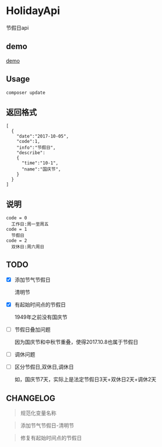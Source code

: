 # HolidayApi
节假日api

## demo

[demo](http://holiday.zhusaidong.cn/)

## Usage

```php
composer update
```

## 返回格式

```
[
  {
    "date":"2017-10-05",
    "code":1,
    "info":"节假日",
    "describe":
    {
      "time":"10-1",
      "name":"国庆节",
    }
  }
]
```

## 说明

```
code = 0
  工作日:周一至周五
code = 1
  节假日
code = 2
  双休日:周六周日
```

## TODO


- [x] 添加节气节假日

	清明节
	
- [x] 有起始时间点的节假日

	1949年之前没有国庆节
	
- [ ] 节假日叠加问题

	因为国庆节和中秋节重叠，使得2017.10.8也属于节假日
	
- [ ] 调休问题
- [ ] 区分节假日,双休日,调休日

	如，国庆节7天，实际上是法定节假日3天+双休日2天+调休2天


## CHANGELOG

> 规范化变量名称

> 添加节气节假日-清明节

> 修复有起始时间点的节假日


